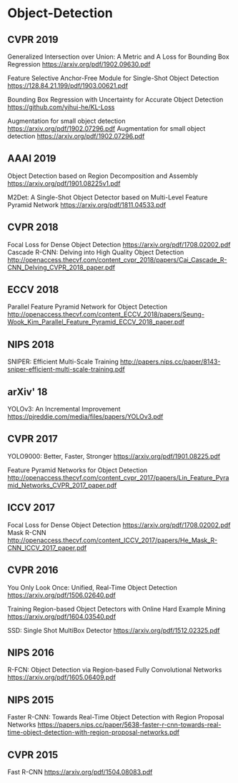 # Object-Detection
## CVPR 2019
Generalized Intersection over Union: A Metric and A Loss for Bounding Box Regression 
https://arxiv.org/pdf/1902.09630.pdf  

Feature Selective Anchor-Free Module for Single-Shot Object Detection  
https://128.84.21.199/pdf/1903.00621.pdf  

Bounding Box Regression with Uncertainty for Accurate Object Detection  
https://github.com/yihui-he/KL-Loss  

Augmentation for small object detection  
https://arxiv.org/pdf/1902.07296.pdf
Augmentation for small object detection
https://arxiv.org/pdf/1902.07296.pdf
## AAAI 2019
Object Detection based on Region Decomposition and Assembly
https://arxiv.org/pdf/1901.08225v1.pdf

M2Det: A Single-Shot Object Detector based on Multi-Level Feature Pyramid Network
https://arxiv.org/pdf/1811.04533.pdf

## CVPR 2018
Focal Loss for Dense Object Detection
https://arxiv.org/pdf/1708.02002.pdf
Cascade R-CNN: Delving into High Quality Object Detection
http://openaccess.thecvf.com/content_cvpr_2018/papers/Cai_Cascade_R-CNN_Delving_CVPR_2018_paper.pdf
## ECCV 2018
Parallel Feature Pyramid Network for Object Detection
http://openaccess.thecvf.com/content_ECCV_2018/papers/Seung-Wook_Kim_Parallel_Feature_Pyramid_ECCV_2018_paper.pdf

## NIPS 2018
SNIPER: Efficient Multi-Scale Training
http://papers.nips.cc/paper/8143-sniper-efficient-multi-scale-training.pdf
## arXiv' 18
YOLOv3: An Incremental Improvement https://pjreddie.com/media/files/papers/YOLOv3.pdf
## CVPR 2017
YOLO9000: Better, Faster, Stronger 
https://arxiv.org/pdf/1901.08225.pdf

Feature Pyramid Networks for Object Detection
http://openaccess.thecvf.com/content_cvpr_2017/papers/Lin_Feature_Pyramid_Networks_CVPR_2017_paper.pdf

## ICCV 2017
Focal Loss for Dense Object Detection https://arxiv.org/pdf/1708.02002.pdf  
Mask R-CNN http://openaccess.thecvf.com/content_ICCV_2017/papers/He_Mask_R-CNN_ICCV_2017_paper.pdf

## CVPR 2016
You Only Look Once: Unified, Real-Time Object Detection
https://arxiv.org/pdf/1506.02640.pdf

Training Region-based Object Detectors with Online Hard Example Mining
https://arxiv.org/pdf/1604.03540.pdf

SSD: Single Shot MultiBox Detector
https://arxiv.org/pdf/1512.02325.pdf

## NIPS 2016
R-FCN: Object Detection via Region-based Fully Convolutional Networks
https://arxiv.org/pdf/1605.06409.pdf

## NIPS 2015
Faster R-CNN: Towards Real-Time Object Detection with Region Proposal Networks
https://papers.nips.cc/paper/5638-faster-r-cnn-towards-real-time-object-detection-with-region-proposal-networks.pdf

## CVPR 2015
Fast R-CNN https://arxiv.org/pdf/1504.08083.pdf

